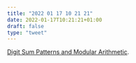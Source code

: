 ```yaml
---
title: "2022 01 17 10 21 21"
date: 2022-01-17T10:21:21+01:00
draft: false
type: "tweet"
---
```

[Digit Sum Patterns and Modular Arithmetic](https://danilafe.com/blog/modulo_patterns/).
